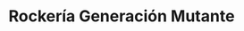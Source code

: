 ---
title: "Rockería Generación Mutante"
url: /cutral-co/rockeria-generacion-mutante/
shop: ropa
---